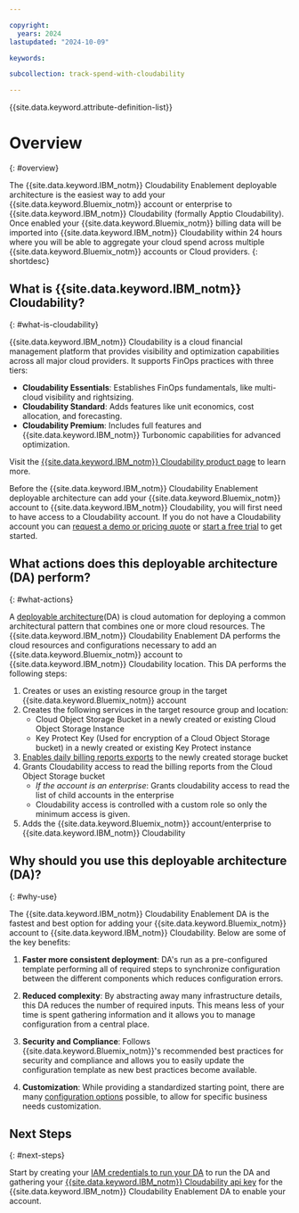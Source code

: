 ```yaml
---

copyright:
  years: 2024
lastupdated: "2024-10-09"

keywords:

subcollection: track-spend-with-cloudability

---
```



{{site.data.keyword.attribute-definition-list}}

# Overview
{: #overview}

The {{site.data.keyword.IBM_notm}} Cloudability Enablement deployable architecture is the easiest way to add your {{site.data.keyword.Bluemix_notm}} account or enterprise to {{site.data.keyword.IBM_notm}} Cloudability (formally Apptio Cloudability). Once enabled your {{site.data.keyword.Bluemix_notm}} billing data will be imported into {{site.data.keyword.IBM_notm}} Cloudability within 24 hours where you will be able to aggregate your cloud spend across multiple {{site.data.keyword.Bluemix_notm}} accounts or Cloud providers.
{: shortdesc}

## What is {{site.data.keyword.IBM_notm}} Cloudability?
{: #what-is-cloudability}

{{site.data.keyword.IBM_notm}} Cloudability is a cloud financial management platform that provides visibility and optimization capabilities across all major cloud providers. It supports FinOps practices with three tiers:

- **Cloudability Essentials**: Establishes FinOps fundamentals, like multi-cloud visibility and rightsizing.
- **Cloudability Standard**: Adds features like unit economics, cost allocation, and forecasting.
- **Cloudability Premium**: Includes full features and {{site.data.keyword.IBM_notm}} Turbonomic capabilities for advanced optimization.

Visit the [{{site.data.keyword.IBM_notm}} Cloudability product page](https://www.apptio.com/products/cloudability/) to learn more.

Before the {{site.data.keyword.IBM_notm}} Cloudability Enablement deployable architecture can add your {{site.data.keyword.Bluemix_notm}} account to {{site.data.keyword.IBM_notm}} Cloudability, you will first need to have access to a Cloudability account. If you do not have a Cloudability account you can [request a demo or pricing quote](https://www.apptio.com/cloudability-demo-pricing-request/) or [start a free trial](https://www.apptio.com/cloudability-free-trial-request/) to get started.

## What actions does this deployable architecture (DA) perform?
{: #what-actions}

A [deployable architecture](/docs/secure-enterprise?topic=secure-enterprise-understand-module-da#what-is-da)(DA) is cloud automation for deploying a common architectural pattern that combines one or more cloud resources. The {{site.data.keyword.IBM_notm}} Cloudability Enablement DA performs the cloud resources and configurations necessary to add an {{site.data.keyword.Bluemix_notm}} account to {{site.data.keyword.IBM_notm}} Cloudability location. This DA performs the following steps:

1. Creates or uses an existing resource group in the target {{site.data.keyword.Bluemix_notm}} account
2. Creates the following services in the target resource group and location:
    - Cloud Object Storage Bucket in a newly created or existing Cloud Object Storage Instance
    - Key Protect Key (Used for encryption of a Cloud Object Storage bucket) in a newly created or existing Key Protect instance
3. [Enables daily billing reports exports](https://cloud.ibm.com/docs/billing-usage?topic=billing-usage-exporting-your-usage&interface=ui#enable-export-usage) to the newly created storage bucket
4. Grants Cloudability access to read the billing reports from the Cloud Object Storage bucket
    - *If the account is an enterprise*: Grants cloudability access to read the list of child accounts in the enterprise
    - Cloudability access is controlled with a custom role so only the minimum access is given.
5. Adds the {{site.data.keyword.Bluemix_notm}} account/enterprise to {{site.data.keyword.IBM_notm}} Cloudability

## Why should you use this deployable architecture (DA)?
{: #why-use}

The {{site.data.keyword.IBM_notm}} Cloudability Enablement DA is the fastest and best option for adding your {{site.data.keyword.Bluemix_notm}} account to {{site.data.keyword.IBM_notm}} Cloudability. Below are some of the key benefits:

1. **Faster more consistent deployment**: DA's run as a pre-configured template performing all of required steps to synchronize configuration between the different components which reduces configuration errors.

2. **Reduced complexity**: By abstracting away many infrastructure details, this DA reduces the number of required inputs. This means less of your time is spent gathering information and it allows you to manage configuration from a central place.

3. **Security and Compliance**: Follows {{site.data.keyword.Bluemix_notm}}'s recommended best practices for security and compliance and allows you to easily update the configuration template as new best practices become available.

4. **Customization**: While providing a standardized starting point, there are many [configuration options](#configuration) possible, to allow for specific business needs customization.

## Next Steps
{: #next-steps}

Start by creating your [IAM credentials to run your DA](#plan) to run the DA and gathering your [{{site.data.keyword.IBM_notm}} Cloudability api key](#plan) for the {{site.data.keyword.IBM_notm}} Cloudability Enablement DA to enable your account.
